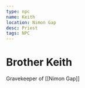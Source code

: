 ```yaml
---
type: npc
name: Keith
location: Nimon Gap
desc: Priest
tags: NPC
---
```


# Brother Keith 
Gravekeeper of [[Nimon Gap]]
